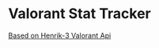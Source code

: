 # Valorant Stat Tracker

[Based on Henrik-3 Valorant Api](https://github.com/Henrik-3/unofficial-valorant-api)